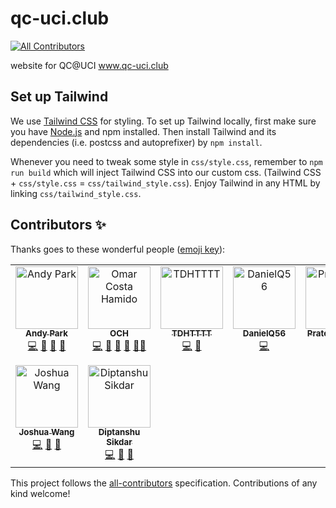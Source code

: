 # qc-uci.club
<!-- ALL-CONTRIBUTORS-BADGE:START - Do not remove or modify this section -->
[![All Contributors](https://img.shields.io/badge/all_contributors-8-orange.svg?style=flat-square)](#contributors-)
<!-- ALL-CONTRIBUTORS-BADGE:END -->
website for QC@UCI 
www.qc-uci.club

## Set up Tailwind

We use [Tailwind CSS](https://tailwindcss.com/) for styling. To set up Tailwind locally, first make sure you have [Node.js](https://nodejs.org/en/download/package-manager/) and npm installed. Then install Tailwind and its dependencies (i.e. postcss and autoprefixer) by `npm install`.  

Whenever you need to tweak some style in `css/style.css`, remember to `npm run build` which will inject Tailwind CSS into our custom css. (Tailwind CSS + `css/style.css` = `css/tailwind_style.css`). Enjoy Tailwind in any HTML by linking `css/tailwind_style.css`.

## Contributors ✨

Thanks goes to these wonderful people ([emoji key](https://allcontributors.org/docs/en/emoji-key)):

<!-- ALL-CONTRIBUTORS-LIST:START - Do not remove or modify this section -->
<!-- prettier-ignore-start -->
<!-- markdownlint-disable -->
<table>
  <tbody>
    <tr>
      <td align="center" valign="top" width="14.28%"><a href="http://andyyPark.github.io"><img src="https://avatars2.githubusercontent.com/u/25911821?v=4?s=100" width="100px;" alt="Andy Park"/><br /><sub><b>Andy Park</b></sub></a><br /><a href="https://github.com/QC-UCI/qc-uci.club/commits?author=andyyPark" title="Code">💻</a> <a href="https://github.com/QC-UCI/qc-uci.club/pulls?q=is%3Apr+reviewed-by%3AandyyPark" title="Reviewed Pull Requests">👀</a> <a href="#maintenance-andyyPark" title="Maintenance">🚧</a> <a href="#design-andyyPark" title="Design">🎨</a></td>
      <td align="center" valign="top" width="14.28%"><a href="http://www.omarcostahamido.com"><img src="https://avatars0.githubusercontent.com/u/18335360?v=4?s=100" width="100px;" alt="Omar Costa Hamido"/><br /><sub><b>OCH</b></sub></a><br /><a href="https://github.com/QC-UCI/qc-uci.club/commits?author=omarcostahamido" title="Code">💻</a> <a href="https://github.com/QC-UCI/qc-uci.club/issues?q=author%3Aomarcostahamido" title="Bug reports">🐛</a> <a href="#projectManagement-omarcostahamido" title="Project Management">📆</a> <a href="#question-omarcostahamido" title="Answering Questions">💬</a> <a href="#mentoring-omarcostahamido" title="Mentoring">🧑‍🏫</a></td>
      <td align="center" valign="top" width="14.28%"><a href="http://tdhttt.com"><img src="https://avatars2.githubusercontent.com/u/24703459?v=4?s=100" width="100px;" alt="TDHTTTT"/><br /><sub><b>TDHTTTT</b></sub></a><br /><a href="https://github.com/QC-UCI/qc-uci.club/commits?author=TDHTTTT" title="Code">💻</a> <a href="https://github.com/QC-UCI/qc-uci.club/issues?q=author%3ATDHTTTT" title="Bug reports">🐛</a></td>
      <td align="center" valign="top" width="14.28%"><a href="https://github.com/DanielQ56"><img src="https://avatars0.githubusercontent.com/u/42754322?v=4?s=100" width="100px;" alt="DanielQ56"/><br /><sub><b>DanielQ56</b></sub></a><br /><a href="https://github.com/QC-UCI/qc-uci.club/commits?author=DanielQ56" title="Code">💻</a></td>
      <td align="center" valign="top" width="14.28%"><a href="https://github.com/Prateeknandle"><img src="https://avatars3.githubusercontent.com/u/56027872?v=4?s=100" width="100px;" alt="Prateeknandle"/><br /><sub><b>Prateeknandle</b></sub></a><br /><a href="https://github.com/QC-UCI/qc-uci.club/commits?author=Prateeknandle" title="Code">💻</a></td>
      <td align="center" valign="top" width="14.28%"><a href="https://pranavvp10.github.io"><img src="https://avatars2.githubusercontent.com/u/52486224?v=4?s=100" width="100px;" alt="Pranav V P"/><br /><sub><b>Pranav V P</b></sub></a><br /><a href="https://github.com/QC-UCI/qc-uci.club/commits?author=pranavvp10" title="Code">💻</a></td>
      <td align="center" valign="top" width="14.28%"><a href="https://github.com/Chriscrosser3310"><img src="https://avatars0.githubusercontent.com/u/31495624?v=4?s=100" width="100px;" alt="Jielun (Chris) Chen"/><br /><sub><b>Jielun (Chris) Chen</b></sub></a><br /><a href="#ideas-Chriscrosser3310" title="Ideas, Planning, & Feedback">🤔</a> <a href="#question-Chriscrosser3310" title="Answering Questions">💬</a></td>
    </tr>
    <tr>
      <td align="center" valign="top" width="14.28%"><a href="https://github.com/jcwang111"><img src="https://avatars.githubusercontent.com/u/23427258?v=4?s=100" width="100px;" alt="Joshua Wang"/><br /><sub><b>Joshua Wang</b></sub></a><br /><a href="https://github.com/QC-UCI/qc-uci.club/commits?author=jcwang111" title="Code">💻</a> <a href="#maintenance-jcwang111" title="Maintenance">🚧</a> <a href="#design-jcwang111" title="Design">🎨</a></td>
      <td align="center" valign="top" width="14.28%"><a href="https://github.com/dsikdar"><img src="https://avatars.githubusercontent.com/u/23427258?v=4?s=100" width="100px;" alt="Diptanshu Sikdar"/><br /><sub><b>Diptanshu Sikdar</b></sub></a><br /><a href="https://github.com/QC-UCI/qc-uci.club/commits?author=dsikdar" title="Code">💻</a> <a href="#maintenance-dsikdar" title="Maintenance">🚧</a> <a href="#design-dsikdar" title="Design">🎨</a></td>
    </tr>
  </tbody>
</table>

<!-- markdownlint-restore -->
<!-- prettier-ignore-end -->

<!-- ALL-CONTRIBUTORS-LIST:END -->

This project follows the [all-contributors](https://github.com/all-contributors/all-contributors) specification. Contributions of any kind welcome!

